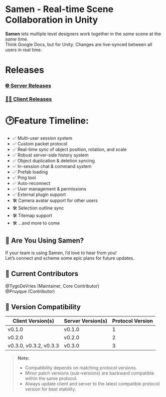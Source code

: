 # Samen - Real-time Scene Collaboration in Unity
**Samen** lets multiple level designers work together in the *same* scene at the *same* time.  
Think Google Docs, but for Unity. Changes are live-synced between all users in real time.


# Releases 
### [🌐 Server Releases](https://github.com/Samen-Unity/samen-host/releases)
### [🧑‍💻 Client Releases](https://github.com/Samen-Unity/samen-sample/releases)

# 🕑Feature Timeline:
- ✅ Multi-user session system  
- ✅ Custom packet protocol  
- ✅ Real-time sync of object position, rotation, and scale  
- ✅ Robust server-side history system  
- ✅ Object duplication & deletion syncing  
- ✅ In-session chat & command system  
- ✅ Prefab loading  
- ✅ Ping tool  
- ✅ Auto-reconnect  
- ✅ User management & permissions  
- ✅ External plugin support  
- 🛠️ Camera avatar support for other users  
- 🛠️ Selection outline sync  
- 🛠️ Tilemap support  
- 🛠️ ...and more to come

## 📣 Are You Using Samen?
If your team is using Samen, I’d love to hear from you!  
Let’s connect and scheme some epic plans for future updates.

## 👥 Current Contributors
@TygoDeVries (Maintainer, Core Contributor)  
@Pruyque (Contributor)


## 🔄 Version Compatibility

| Client Version(s)       | Server Version(s)   | Protocol Version |
|------------------------|--------------------|------------------|
| v0.1.0                 | v0.1.0             | 1                |
| v0.2.0                 | v0.2.0             | 2                |
| v0.3.0, v0.3.2, v0.3.3  | v0.3.0             | 3                |

> **Note:**  
> - Compatibility depends on matching protocol versions.  
> - Minor patch versions (sub-versions) are backward compatible within the same protocol.  
> - Always update client and server to the latest compatible protocol version for best stability.


